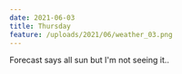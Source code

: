 ```yaml
---
date: 2021-06-03
title: Thursday
feature: /uploads/2021/06/weather_03.png
---
```


Forecast says all sun but I'm not seeing it..
